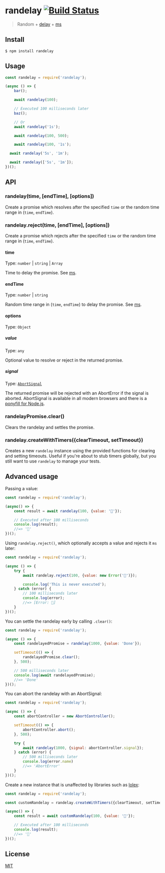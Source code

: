 # randelay [![Build Status](https://travis-ci.org/yahtnif/randelay.svg?branch=master)](https://travis-ci.org/yahtnif/randelay)

> Random + [delay](https://github.com/sindresorhus/delay) + [ms](https://github.com/zeit/ms)


## Install

```
$ npm install randelay
```


## Usage

```js
const randelay = require('randelay');

(async () => {
	bar();

	await randelay(100);

	// Executed 100 milliseconds later
	baz();

	// Or
	await randelay('1s');

	await randelay(100, 500);

	await randelay(100, '1s');

  await randelay('5s', '1m');

  await randelay(['5s', '1m']);
})();
```


## API

### randelay(time, [endTime], [options])

Create a promise which resolves after the specified `time` or the random time range in (`time`, `endTime`).

### randelay.reject(time, [endTime], [options])

Create a promise which rejects after the specified `time` or the random time range in (`time`, `endTime`).

#### time

Type: `number` | `string` | `Array`

Time to delay the promise. See [ms](https://github.com/zeit/ms).

#### endTime

Type: `number` | `string`

Random time range in (`time`, `endTime`) to delay the promise. See [ms](https://github.com/zeit/ms).

#### options

Type: `Object`

##### value

Type: `any`

Optional value to resolve or reject in the returned promise.

##### signal

Type: [`AbortSignal`](https://developer.mozilla.org/en-US/docs/Web/API/AbortSignal)

The returned promise will be rejected with an AbortError if the signal is aborted. AbortSignal is available in all modern browsers and there is a [ponyfill for Node.js](https://github.com/mysticatea/abort-controller).

### randelayPromise.clear()

Clears the randelay and settles the promise.

### randelay.createWithTimers({clearTimeout, setTimeout})

Creates a new `randelay` instance using the provided functions for clearing and setting timeouts. Useful if you're about to stub timers globally, but you still want to use `randelay` to manage your tests.


## Advanced usage

Passing a value:

```js
const randelay = require('randelay');

(async() => {
	const result = await randelay(100, {value: '🦄'});

	// Executed after 100 milliseconds
	console.log(result);
	//=> '🦄'
})();
```

Using `randelay.reject()`, which optionally accepts a value and rejects it `ms` later:

```js
const randelay = require('randelay');

(async () => {
	try {
		await randelay.reject(100, {value: new Error('🦄')});

		console.log('This is never executed');
	} catch (error) {
		// 100 milliseconds later
		console.log(error);
		//=> [Error: 🦄]
	}
})();
```

You can settle the randelay early by calling `.clear()`:

```js
const randelay = require('randelay');

(async () => {
	const randelayedPromise = randelay(1000, {value: 'Done'});

	setTimeout(() => {
		randelayedPromise.clear();
	}, 500);

	// 500 milliseconds later
	console.log(await randelayedPromise);
	//=> 'Done'
})();
```

You can abort the randelay with an AbortSignal:

```js
const randelay = require('randelay');

(async () => {
	const abortController = new AbortController();

	setTimeout(() => {
		abortController.abort();
	}, 500);

	try {
		await randelay(1000, {signal: abortController.signal});
	} catch (error) {
		// 500 milliseconds later
		console.log(error.name)
		//=> 'AbortError'
	}
})();
```

Create a new instance that is unaffected by libraries such as [lolex](https://github.com/sinonjs/lolex/):

```js
const randelay = require('randelay');

const customRandelay = randelay.createWithTimers({clearTimeout, setTimeout});

(async() => {
	const result = await customRandelay(100, {value: '🦄'});

	// Executed after 100 milliseconds
	console.log(result);
	//=> '🦄'
})();
```


## License

[MIT](http://opensource.org/licenses/MIT)
